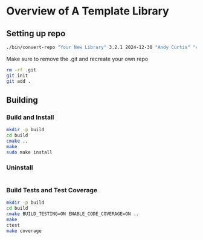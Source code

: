 # Overview of A Template Library

## Setting up repo

```bash
./bin/convert-repo "Your New Library" 3.2.1 2024-12-30 "Andy Curtis" "contactandyc@gmail.com" "linkedin.com/in/andycurtis"
```

Make sure to remove the .git and recreate your own repo
```bash
rm -rf .git
git init
git add .
```

## Building

### Build and Install
```bash
mkdir -p build
cd build
cmake ..
make
sudo make install
```

### Uninstall
```bash

```

### Build Tests and Test Coverage
```bash
mkdir -p build
cd build
cmake BUILD_TESTING=ON ENABLE_CODE_COVERAGE=ON ..
make
ctest
make coverage
```

